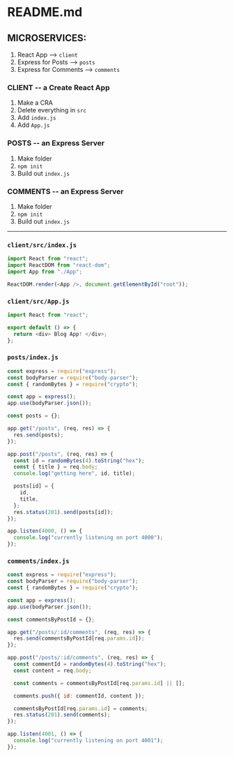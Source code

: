 # README.md

## MICROSERVICES:

1. React App --> `client`
2. Express for Posts --> `posts`
3. Express for Comments --> `comments`


### CLIENT -- a Create React App

1. Make a CRA
2. Delete everything in `src`
3. Add `index.js`
4. Add `App.js`

### POSTS -- an Express Server

1. Make folder
2. `npm init`
3. Build out `index.js`

### COMMENTS -- an Express Server

1. Make folder
2. `npm init`
3. Build out `index.js`

--------------


### `client/src/index.js`

```javascript
import React from "react";
import ReactDOM from "react-dom";
import App from "./App";

ReactDOM.render(<App />, document.getElementById("root"));
```

### `client/src/App.js`

```javascript
import React from "react";

export default () => {
  return <div> Blog App! </div>;
};
```

### `posts/index.js`

```javascript
const express = require("express");
const bodyParser = require("body-parser");
const { randomBytes } = require("crypto");

const app = express();
app.use(bodyParser.json());

const posts = {};

app.get("/posts", (req, res) => {
  res.send(posts);
});

app.post("/posts", (req, res) => {
  const id = randomBytes(4).toString("hex");
  const { title } = req.body;
  console.log("getting here", id, title);

  posts[id] = {
    id,
    title,
  };
  res.status(201).send(posts[id]);
});

app.listen(4000, () => {
  console.log("currently listening on port 4000");
});

```

### `comments/index.js`

```javascript
const express = require("express");
const bodyParser = require("body-parser");
const { randomBytes } = require("crypto");

const app = express();
app.use(bodyParser.json());

const commentsByPostId = {};

app.get("/posts/:id/comments", (req, res) => {
  res.send(commentsByPostId[req.params.id]);
});

app.post("/posts/:id/comments", (req, res) => {
  const commentId = randomBytes(4).toString("hex");
  const content = req.body;

  const comments = commentsByPostId[req.params.id] || [];

  comments.push({ id: commentId, content });

  commentsByPostId[req.params.id] = comments;
  res.status(201).send(comments);
});

app.listen(4001, () => {
  console.log("currently listening on port 4001");
});
```